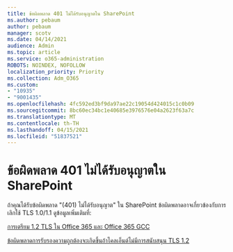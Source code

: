 ```yaml
---
title: ข้อผิดพลาด 401 ไม่ได้รับอนุญาตใน SharePoint
ms.author: pebaum
author: pebaum
manager: scotv
ms.date: 04/14/2021
audience: Admin
ms.topic: article
ms.service: o365-administration
ROBOTS: NOINDEX, NOFOLLOW
localization_priority: Priority
ms.collection: Adm_O365
ms.custom:
- "10935"
- "9001435"
ms.openlocfilehash: 4fc592ed3bf9da97ae22c19054d424015c1c0b09
ms.sourcegitcommit: 8bc60ec34bc1e40685e3976576e04a2623f63a7c
ms.translationtype: MT
ms.contentlocale: th-TH
ms.lasthandoff: 04/15/2021
ms.locfileid: "51837521"
---
```

# <a name="401-unauthorized-error-in-sharepoint"></a>ข้อผิดพลาด 401 ไม่ได้รับอนุญาตใน SharePoint

ถ้าคุณได้รับข้อผิดพลาด "(401) ไม่ได้รับอนุญาต" ใน SharePoint ข้อผิดพลาดอาจเกี่ยวข้องกับการเลิกใช้ TLS 1.0/1.1 ดูข้อมูลเพิ่มเติมที่:

[การเตรียม 1.2 TLS ใน Office 365 และ Office 365 GCC](https://docs.microsoft.com/microsoft-365/compliance/prepare-tls-1.2-in-office-365)

[ข้อผิดพลาดการรับรองความถูกต้องจะเกิดขึ้นถ้าไคลเอ็นต์ไม่มีการสนับสนุน TLS 1.2](https://review.docs.microsoft.com/sharepoint/troubleshoot/administration/authentication-errors-tls12-support)